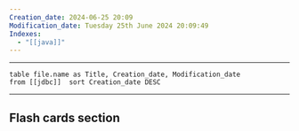 ```yaml
---
Creation_date: 2024-06-25 20:09
Modification_date: Tuesday 25th June 2024 20:09:49
Indexes:
  - "[[java]]"
---
```


----

```dataview
table file.name as Title, Creation_date, Modification_date
from [[jdbc]]  sort Creation_date DESC
```


















---
## Flash cards section

